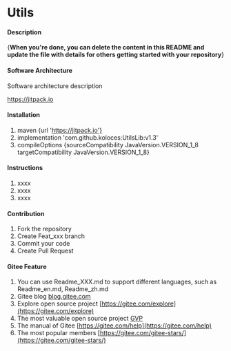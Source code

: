 # Utils

#### Description
{**When you're done, you can delete the content in this README and update the file with details for others getting started with your repository**}

#### Software Architecture
Software architecture description

https://jitpack.io

#### Installation

1. maven {url 'https://jitpack.io'}
2. implementation 'com.github.koloces:UtilsLib:v1.3'
3. compileOptions {sourceCompatibility JavaVersion.VERSION_1_8
              targetCompatibility JavaVersion.VERSION_1_8}

#### Instructions

1. xxxx
2. xxxx
3. xxxx

#### Contribution

1. Fork the repository
2. Create Feat_xxx branch
3. Commit your code
4. Create Pull Request


#### Gitee Feature

1. You can use Readme\_XXX.md to support different languages, such as Readme\_en.md, Readme\_zh.md
2. Gitee blog [blog.gitee.com](https://blog.gitee.com)
3. Explore open source project [https://gitee.com/explore](https://gitee.com/explore)
4. The most valuable open source project [GVP](https://gitee.com/gvp)
5. The manual of Gitee [https://gitee.com/help](https://gitee.com/help)
6. The most popular members  [https://gitee.com/gitee-stars/](https://gitee.com/gitee-stars/)